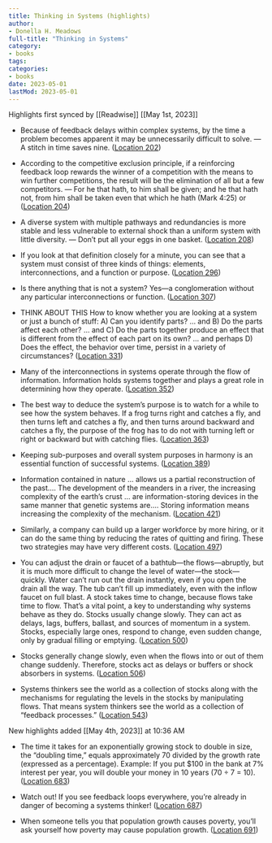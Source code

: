```yaml
---
title: Thinking in Systems (highlights)
author:
- Donella H. Meadows
full-title: "Thinking in Systems"
category:
- books
tags:
categories:
- books
date: 2023-05-01
lastMod: 2023-05-01
---
```

Highlights first synced by [[Readwise]] [[May 1st, 2023]]

  + Because of feedback delays within complex systems, by the time a problem becomes apparent it may be unnecessarily difficult to solve. — A stitch in time saves nine. ([Location 202](https://readwise.io/to_kindle?action=open&asin=B005VSRFEA&location=202))

  + According to the competitive exclusion principle, if a reinforcing feedback loop rewards the winner of a competition with the means to win further competitions, the result will be the elimination of all but a few competitors. — For he that hath, to him shall be given; and he that hath not, from him shall be taken even that which he hath (Mark 4:25) or ([Location 204](https://readwise.io/to_kindle?action=open&asin=B005VSRFEA&location=204))

  + A diverse system with multiple pathways and redundancies is more stable and less vulnerable to external shock than a uniform system with little diversity. — Don’t put all your eggs in one basket. ([Location 208](https://readwise.io/to_kindle?action=open&asin=B005VSRFEA&location=208))

  + If you look at that definition closely for a minute, you can see that a system must consist of three kinds of things: elements, interconnections, and a function or purpose. ([Location 296](https://readwise.io/to_kindle?action=open&asin=B005VSRFEA&location=296))

  + Is there anything that is not a system? Yes—a conglomeration without any particular interconnections or function. ([Location 307](https://readwise.io/to_kindle?action=open&asin=B005VSRFEA&location=307))

  + THINK ABOUT THIS How to know whether you are looking at a system or just a bunch of stuff: A) Can you identify parts? … and B) Do the parts affect each other? … and C) Do the parts together produce an effect that is different from the effect of each part on its own? … and perhaps D) Does the effect, the behavior over time, persist in a variety of circumstances? ([Location 331](https://readwise.io/to_kindle?action=open&asin=B005VSRFEA&location=331))

  + Many of the interconnections in systems operate through the flow of information. Information holds systems together and plays a great role in determining how they operate. ([Location 352](https://readwise.io/to_kindle?action=open&asin=B005VSRFEA&location=352))

  + The best way to deduce the system’s purpose is to watch for a while to see how the system behaves. If a frog turns right and catches a fly, and then turns left and catches a fly, and then turns around backward and catches a fly, the purpose of the frog has to do not with turning left or right or backward but with catching flies. ([Location 363](https://readwise.io/to_kindle?action=open&asin=B005VSRFEA&location=363))

  + Keeping sub-purposes and overall system purposes in harmony is an essential function of successful systems. ([Location 389](https://readwise.io/to_kindle?action=open&asin=B005VSRFEA&location=389))

  + Information contained in nature … allows us a partial reconstruction of the past.… The development of the meanders in a river, the increasing complexity of the earth’s crust … are information-storing devices in the same manner that genetic systems are.… Storing information means increasing the complexity of the mechanism. ([Location 421](https://readwise.io/to_kindle?action=open&asin=B005VSRFEA&location=421))

  + Similarly, a company can build up a larger workforce by more hiring, or it can do the same thing by reducing the rates of quitting and firing. These two strategies may have very different costs. ([Location 497](https://readwise.io/to_kindle?action=open&asin=B005VSRFEA&location=497))

  + You can adjust the drain or faucet of a bathtub—the flows—abruptly, but it is much more difficult to change the level of water—the stock—quickly. Water can’t run out the drain instantly, even if you open the drain all the way. The tub can’t fill up immediately, even with the inflow faucet on full blast. A stock takes time to change, because flows take time to flow. That’s a vital point, a key to understanding why systems behave as they do. Stocks usually change slowly. They can act as delays, lags, buffers, ballast, and sources of momentum in a system. Stocks, especially large ones, respond to change, even sudden change, only by gradual filling or emptying. ([Location 500](https://readwise.io/to_kindle?action=open&asin=B005VSRFEA&location=500))

  + Stocks generally change slowly, even when the flows into or out of them change suddenly. Therefore, stocks act as delays or buffers or shock absorbers in systems. ([Location 506](https://readwise.io/to_kindle?action=open&asin=B005VSRFEA&location=506))

  + Systems thinkers see the world as a collection of stocks along with the mechanisms for regulating the levels in the stocks by manipulating flows. That means system thinkers see the world as a collection of “feedback processes.” ([Location 543](https://readwise.io/to_kindle?action=open&asin=B005VSRFEA&location=543))

New highlights added [[May 4th, 2023]] at 10:36 AM

  + The time it takes for an exponentially growing stock to double in size, the “doubling time,” equals approximately 70 divided by the growth rate (expressed as a percentage). Example: If you put $100 in the bank at 7% interest per year, you will double your money in 10 years (70 ÷ 7 = 10). ([Location 683](https://readwise.io/to_kindle?action=open&asin=B005VSRFEA&location=683))

  + Watch out! If you see feedback loops everywhere, you’re already in danger of becoming a systems thinker! ([Location 687](https://readwise.io/to_kindle?action=open&asin=B005VSRFEA&location=687))

  + When someone tells you that population growth causes poverty, you’ll ask yourself how poverty may cause population growth. ([Location 691](https://readwise.io/to_kindle?action=open&asin=B005VSRFEA&location=691))
